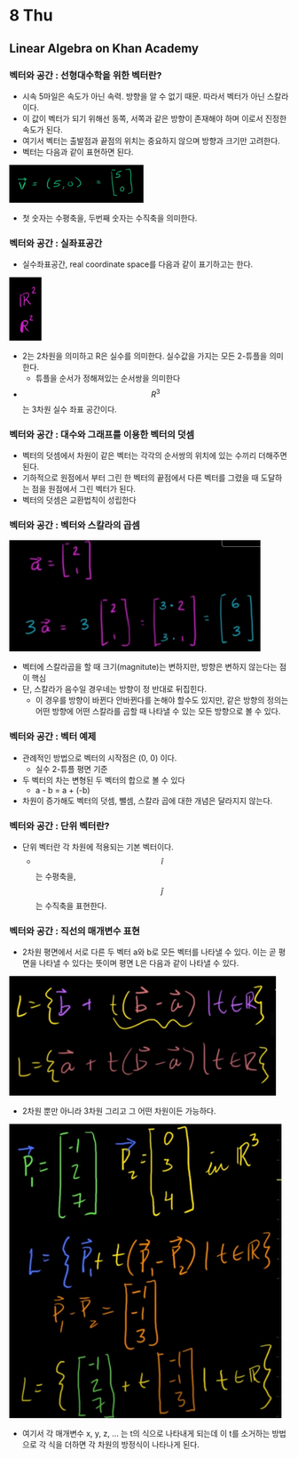 # 8 Thu

## Linear Algebra on Khan Academy

### 벡터와 공간 : 선형대수학을 위한 벡터란?

* 시속 5마일은 속도가 아닌 속력. 방향을 알 수 없기 때문. 따라서 벡터가 아닌 스칼라이다.
* 이 값이 벡터가 되기 위해선 동쪽, 서쪽과 같은 방향이 존재해야 하며 이로서 진정한 속도가 된다.
* 여기서 벡터는 출발점과 끝점의 위치는 중요하지 않으며 방향과 크기만 고려한다.
* 벡터는 다음과 같이 표현하면 된다.

![](../../.gitbook/assets/image%20%28351%29.png)

* 첫 숫자는 수평축을, 두번째 숫자는 수직축을 의미한다.

### 벡터와 공간 : 실좌표공간

* 실수좌표공간, real coordinate space를 다음과 같이 표기하고는 한다.

![](../../.gitbook/assets/image%20%28353%29.png)

* 2는 2차원을 의미하고 R은 실수를 의미한다. 실수값을 가지는 모든 2-튜플을 의미한다.
  * 튜플을 순서가 정해져있는 순서쌍을 의미한다
* $$ R^3 $$는 3차원 실수 좌표 공간이다.

### 벡터와 공간 : 대수와 그래프를 이용한 벡터의 덧셈

* 벡터의 덧셈에서 차원이 같은 벡터는 각각의 순서쌍의 위치에 있는 수끼리 더해주면 된다.
* 기하적으로 원점에서 부터 그린 한 벡터의 끝점에서 다른 벡터를 그렸을 때 도달하는 점을 원점에서 그린 벡터가 된다.
* 벡터의 덧셈은 교환법칙이 성립한다

### 벡터와 공간 : 벡터와 스칼라의 곱셈

![](../../.gitbook/assets/image%20%28362%29.png)

* 벡터에 스칼라곱을 할 때 크기\(magnitute\)는 변하지만,  방향은 변하지 않는다는 점이 핵심
* 단, 스칼라가 음수일 경우네는 방향이 정 반대로 뒤집힌다.
  * 이 경우를 방향이 바뀐다 안바뀐다를 논해야 할수도 있지만, 같은 방향의 정의는 어떤 방향에 어떤 스칼라를 곱할 때 나타낼 수 있는 모든 방향으로 볼 수 있다.

### 벡터와 공간 : 벡터 예제

* 관례적인 방법으로 벡터의 시작점은 \(0, 0\) 이다.
  * 실수 2-튜플 평면 기준
* 두 벡터의 차는 변형된 두 벡터의 합으로 볼 수 있다
  * a - b = a + \(-b\)
* 차원이 증가해도 벡터의 덧셈, 뺄셈, 스칼라 곱에 대한 개념은 달라지지 않는다.

### 벡터와 공간 : 단위 벡터란?

* 단위 벡터란 각 차원에 적용되는 기본 벡터이다.
  * $$ \hat i $$는 수평축을, $$ \hat j $$는 수직축을 표현한다.

### 벡터와 공간 : 직선의 매개변수 표현

* 2차원 평면에서 서로 다른 두 벡터 a와 b로 모든 벡터를 나타낼 수 있다. 이는 곧 평면을 나타낼 수 있다는 뜻이며 평면 L은 다음과 같이 나타낼 수 있다.

![](../../.gitbook/assets/image%20%28363%29.png)

* 2차원 뿐만 아니라 3차원 그리고 그 어떤 차원이든 가능하다.

![](../../.gitbook/assets/image%20%28361%29.png)

* 여기서 각 매개변수 x, y, z, ... 는 t의 식으로 나타내게 되는데 이 t를 소거하는 방법으로 각 식을 더하면 각 차원의 방정식이 나타나게 된다.




